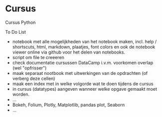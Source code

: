 # Cursus
Cursus Python

To Do List

* notebook met alle mogelijkheden van het notebook maken, incl. help / shortscuts, html, markdown, plaatjes, font colors en ook de notebook viewer online via github voor het delen van notebooks.
* script om file te creeeren
* check documentatie cursussen DataCamp i.v.m. voorkomen overlap (wel "opfrisser")
* maak separaat nootbook met uitwerkingen van de opdrachten (of verberg deze cellen)
* maak een index met in welke volgorde wat te doen tijdens de cursus
* in cursus (datatypes) aangeven wanneer welke opgave gemaakt moet worden.
* ...
* Bokeh, Folium, Plotly, Matplotlib, pandas plot, Seaborn
* ...

